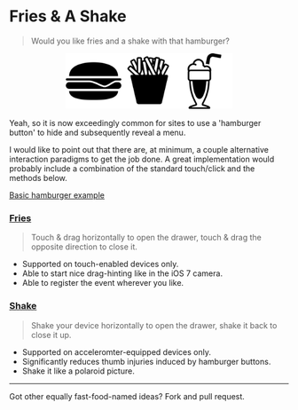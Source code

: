 Fries & A Shake
=============

> Would you like fries and a shake with that hamburger?

<div style="text-align:center;">
<img src="hamburger/hamburger.png" width="100" alt="Hamburger by Edward Boatman from The Noun Project" title="Hamburger by Edward Boatman from The Noun Project"/><img src="fries/fries.png" width="100" alt="French Fries by Azure Saw from The Noun Project" title="French Fries by Azure Saw from The Noun Project"/><img src="shake/shake.png" width="100" alt="Milkshake by Diego Naive from The Noun Project" title="Milkshake by Diego Naive from The Noun Project"/>
</div>

Yeah, so it is now exceedingly common for sites to use a 'hamburger button' to hide and subsequently reveal a menu.

I would like to point out that there are, at minimum, a couple alternative interaction paradigms to get the job done. A great implementation would probably include a combination of the standard touch/click and the methods below.

[Basic hamburger example](http://jbckmn.github.io/friesAndShake/hamburger/)

### [Fries](http://jbckmn.github.io/friesAndShake/fries/)

> Touch & drag horizontally to open the drawer, touch & drag the opposite direction to close it.

- Supported on touch-enabled devices only.
- Able to start nice drag-hinting like in the iOS 7 camera.
- Able to register the event wherever you like.


### [Shake](http://jbckmn.github.io/friesAndShake/shake/)

> Shake your device horizontally to open the drawer, shake it back to close it up.

- Supported on acceleromter-equipped devices only.
- Significantly reduces thumb injuries induced by hamburger buttons.
- Shake it like a polaroid picture.

---

Got other equally fast-food-named ideas? Fork and pull request.